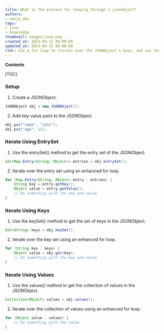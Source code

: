 ```yaml
---
title: What is the process for looping through a jsonobject?
authors:
- nanja_dev
tags:
- java
- knowledge
thumbnail: images/java.png
created_at: 2023-04-15 00:00:00
updated_at: 2023-04-15 00:00:00
tldr: Use a for loop to iterate over the JSONObject`s keys, and use the get() method to access the associated values.
---
```


**Contents**

[TOC]

### Setup

1. Create a JSONObject.

```java
JSONObject obj = new JSONObject();
```

2. Add key-value pairs to the JSONObject.

```java
obj.put("name", "John");
obj.put("age", 25);
```

### Iterate Using EntrySet

1. Use the entrySet() method to get the entry set of the JSONObject.

```java
Set<Map.Entry<String, Object>> entries = obj.entrySet();
```

2. Iterate over the entry set using an enhanced for loop.

```java
for (Map.Entry<String, Object> entry : entries) {
    String key = entry.getKey();
    Object value = entry.getValue();
    // Do something with the key and value
}
```

### Iterate Using Keys

1. Use the keySet() method to get the set of keys in the JSONObject.

```java
Set<String> keys = obj.keySet();
```

2. Iterate over the key set using an enhanced for loop.

```java
for (String key : keys) {
    Object value = obj.get(key);
    // Do something with the key and value
}
```

### Iterate Using Values

1. Use the values() method to get the collection of values in the JSONObject.

```java
Collection<Object> values = obj.values();
```

2. Iterate over the collection of values using an enhanced for loop.

```java
for (Object value : values) {
    // Do something with the value
}
```
